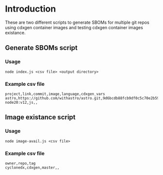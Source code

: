 # Introduction

These are two different scripts to generate SBOMs for multiple git repos using cdxgen container images and testing cdxgen container images existance.

## Generate SBOMs script

### Usage

```shell
node index.js <csv file> <output directory>
```

### Example csv file

```
project,link,commit,image,language,cdxgen_vars
astro,https://github.com/withastro/astro.git,9d6bcdb88fcb9df0c5c70e2b591bcf962ce55f63,ghcr.io/cyclonedx/cdxgen-node20:v12,js,,
```

## Image existance script

### Usage

```shell
node image-avail.js <csv file>
```

### Example csv file

```
owner,repo,tag
cyclonedx,cdxgen,master,,
```
